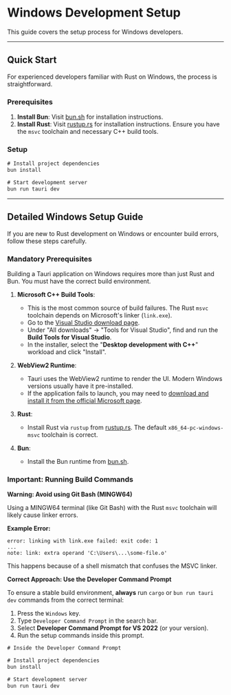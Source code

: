 # Windows Development Setup

This guide covers the setup process for Windows developers.

---

## Quick Start

For experienced developers familiar with Rust on Windows, the process is straightforward.

### Prerequisites

1.  **Install Bun**: Visit [bun.sh](https://bun.sh) for installation instructions.
2.  **Install Rust**: Visit [rustup.rs](https://rustup.rs) for installation instructions. Ensure you have the `msvc` toolchain and necessary C++ build tools.

### Setup

```cmd
# Install project dependencies
bun install

# Start development server
bun run tauri dev
```

---

## Detailed Windows Setup Guide

If you are new to Rust development on Windows or encounter build errors, follow these steps carefully.

### Mandatory Prerequisites

Building a Tauri application on Windows requires more than just Rust and Bun. You must have the correct build environment.

1.  **Microsoft C++ Build Tools**:
    *   This is the most common source of build failures. The Rust `msvc` toolchain depends on Microsoft's linker (`link.exe`).
    *   Go to the [Visual Studio download page](https://visualstudio.microsoft.com/downloads/).
    *   Under "All downloads" -> "Tools for Visual Studio", find and run the **Build Tools for Visual Studio**.
    *   In the installer, select the "**Desktop development with C++**" workload and click "Install".

2.  **WebView2 Runtime**:
    *   Tauri uses the WebView2 runtime to render the UI. Modern Windows versions usually have it pre-installed.
    *   If the application fails to launch, you may need to [download and install it from the official Microsoft page](https://developer.microsoft.com/en-us/microsoft-edge/webview2/).

3.  **Rust**:
    *   Install Rust via `rustup` from [rustup.rs](https://rustup.rs). The default `x86_64-pc-windows-msvc` toolchain is correct.

4.  **Bun**:
    *   Install the Bun runtime from [bun.sh](https://bun.sh).

### Important: Running Build Commands

**Warning: Avoid using Git Bash (MINGW64)**

Using a MINGW64 terminal (like Git Bash) with the Rust `msvc` toolchain will likely cause linker errors.

**Example Error:**
```text
error: linking with link.exe failed: exit code: 1
...
note: link: extra operand 'C:\Users\...\some-file.o'
```

This happens because of a shell mismatch that confuses the MSVC linker.

**Correct Approach: Use the Developer Command Prompt**

To ensure a stable build environment, **always** run `cargo` or `bun run tauri dev` commands from the correct terminal:

1.  Press the `Windows` key.
2.  Type `Developer Command Prompt` in the search bar.
3.  Select **Developer Command Prompt for VS 2022** (or your version).
4.  Run the setup commands inside this prompt.

```cmd
# Inside the Developer Command Prompt

# Install project dependencies
bun install

# Start development server
bun run tauri dev
```